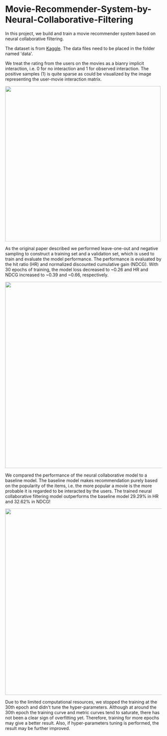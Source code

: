 # Movie-Recommender-System-by-Neural-Collaborative-Filtering
In this project, we build and train a movie recommender system based on neural collaborative filtering.

The dataset is from [Kaggle](https://www.kaggle.com/sherinclaudia/movielens). The data files need to be placed in the folder named 'data'.

We treat the rating from the users on the movies as a bianry implicit interaction, i.e. 0 for no interaction and 1 for observed interaction. The positive samples (1) is quite sparse as could be visualized by the image representing the user-movie interaction matrix.

<img src="https://github.com/JiayuX/Movie-Recommender-System-by-Neural-Collaborative-Filtering/edit/main/matrix.png" width="500"/>

As the original paper described we performed leave-one-out and negative sampling to construct a training set and a validation set, which is used to train and evaluate the model performance. The performance is evaluated by the hit ratio (HR) and normalized discounted cumulative gain (NDCG). With 30 epochs of training, the model loss decreased to ~0.26 and HR and NDCG increased to ~0.39 and ~0.66, respectively.

<img src="https://github.com/JiayuX/Movie-Recommender-System-by-Neural-Collaborative-Filtering/edit/main/history.png" width="600"/>

We compared the performance of the neural collaborative model to a baseline model. The baseline model makes recommendation purely based on the popularity of the items, i.e. the more popular a movie is the more probable it is regarded to be interacted by the users. The trained neural collaborative filtering model outperforms the baseline model 29.29% in HR and 32.62% in NDCG!

<img src="https://github.com/JiayuX/Movie-Recommender-System-by-Neural-Collaborative-Filtering/edit/main/comparison.png" width="600"/>

Due to the limited computational resources, we stopped the training at the 30th epoch and didn't tune the hyper-parameters. Although at around the 30th epoch the training curve and metric curves tend to saturate, there has not been a clear sign of overfitting yet. Therefore, training for more epochs may give a better result. Also, if hyper-parameters tuning is performed, the result may be further improved.
